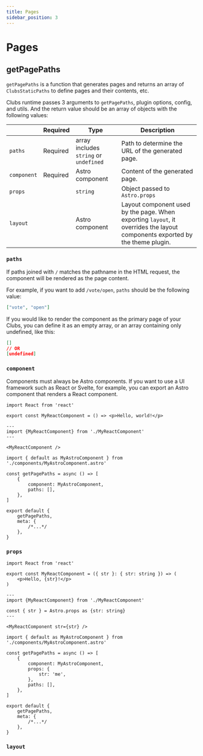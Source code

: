 ```yaml
---
title: Pages
sidebar_position: 3
---
```


# Pages

## getPagePaths

`getPagePaths` is a function that generates pages and returns an array of `ClubsStaticPaths` to define pages and their contents, etc.

Clubs runtime passes 3 arguments to `getPagePaths`, plugin options, config, and utils. And the return value should be an array of objects with the following values:

|             | Required | Type                                   | Description                                                                                                                  |
| ----------- | -------- | -------------------------------------- | ---------------------------------------------------------------------------------------------------------------------------- |
| `paths`     | Required | array includes `string` or `undefined` | Path to determine the URL of the generated page.                                                                             |
| `component` | Required | Astro component                        | Content of the generated page.                                                                                               |
| `props`     |          | `string`                               | Object passed to `Astro.props`                                                                                               |
| `layout`    |          | Astro component                        | Layout component used by the page. When exporting `layout`, it overrides the layout components exported by the theme plugin. |

### `paths`

If paths joined with `/` matches the pathname in the HTML request, the component will be rendered as the page content.

For example, if you want to add `/vote/open`, `paths` should be the following value:

```json
["vote", "open"]
```

If you would like to render the component as the primary page of your Clubs, you can define it as an empty array, or an array containing only undefined, like this:

```json
[]
// OR
[undefined]
```

### `component`

Components must always be Astro components. If you want to use a UI framework such as React or Svelte, for example, you can export an Astro component that renders a React component.

```tsx title="/src/components/MyReactComponent.tsx"
import React from 'react'

export const MyReactComponent = () => <p>Hello, world!</p>
```

```tsx title="/src/components/MyAstroComponent.astro"
---
import {MyReactComponent} from './MyReactComponent'
---

<MyReactComponent />
```

```tsx title="/src/index.ts"
import { default as MyAstroComponent } from './components/MyAstroComponent.astro'

const getPagePaths = async () => [
	{
		component: MyAstroComponent,
		paths: [],
	},
]

export default {
	getPagePaths,
	meta: {
		/*...*/
	},
}
```

### `props`

```tsx title="/src/components/MyReactComponent.tsx"
import React from 'react'

export const MyReactComponent = ({ str }: { str: string }) => (
	<p>Hello, {str}!</p>
)
```

```tsx title="/src/components/MyAstroComponent.astro"
---
import {MyReactComponent} from './MyReactComponent'

const { str } = Astro.props as {str: string}
---

<MyReactComponent str={str} />
```

```tsx title="/src/index.ts"
import { default as MyAstroComponent } from './components/MyAstroComponent.astro'

const getPagePaths = async () => [
	{
		component: MyAstroComponent,
		props: {
			str: 'me',
		},
		paths: [],
	},
]

export default {
	getPagePaths,
	meta: {
		/*...*/
	},
}
```

### `layout`
